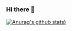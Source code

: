### Hi there 👋

[![Anurag's github stats](https://github-readme-stats.vercel.app/api?username=ian-yang&show_icons=true&theme=vue))](https://github.com/anuraghazra/github-readme-stats)

<!--
**ian-yang/ian-yang** is a ✨ _special_ ✨ repository because its `README.md` (this file) appears on your GitHub profile.

Here are some ideas to get you started:

- 🔭 I’m currently working on ...
- 🌱 I’m currently learning ...
- 👯 I’m looking to collaborate on ...
- 🤔 I’m looking for help with ...
- 💬 Ask me about ...
- 📫 How to reach me: ...
- 😄 Pronouns: ...
- ⚡ Fun fact: ...
-->
